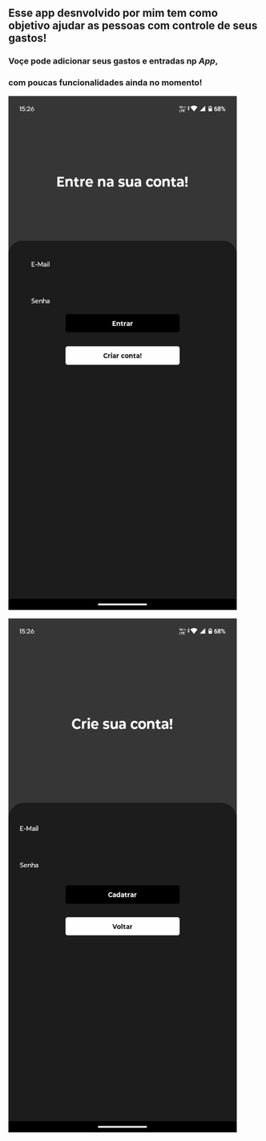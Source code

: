 ## Esse app desnvolvido por mim tem como objetivo ajudar as pessoas com controle de seus gastos!

### Voçe pode adicionar seus gastos e entradas np *App*, 
### com poucas funcionalidades ainda no momento! 



![img do app](https://github.com/AlisonNunesAraujo/appWallet/blob/main/assets/imgApp3.jpeg?raw=true)

![img do app](https://github.com/AlisonNunesAraujo/appWallet/blob/main/assets/imgApp2.jpeg?raw=true)

